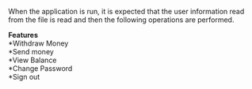 When the application is run, it is expected that the user information read from the file is read and then the following operations are performed.

<b>Features<br/></b>
*Withdraw Money<br/>
*Send money<br/>
*View Balance<br/>
*Change Password<br/>
*Sign out<br/>
